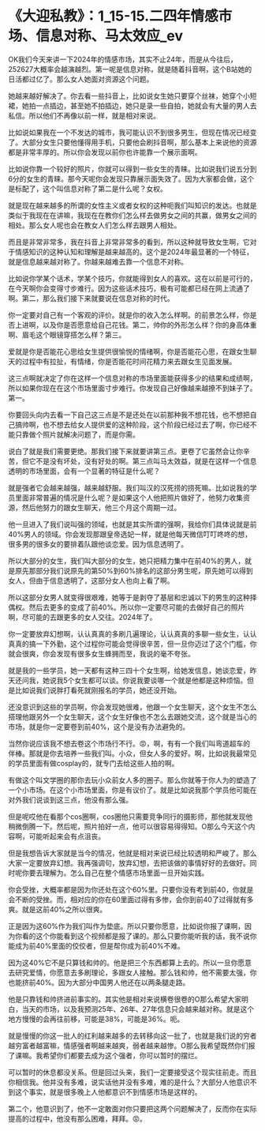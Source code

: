 # 《大迎私教》：1_15-15.二四年情感市场、信息对称、马太效应_ev

OK我们今天来讲一下2024年的情感市场，其实不止24年，而是从今往后，252627大概率会越演越烈。第一呢是信息对称，就是随着抖音啊，这个B站她的日活都过亿了。那么女人她面对资源这个问题。

她越来越好解决了。你去看一些抖音上，比如说女生她只要穿个丝袜，她穿个小短裙，她拍一点插边，甚至她不拍插边，她只是录一些自拍，她就会有大量的男人去私信。所以他们不再像以前一样，就是相对来说。

比如说如果我在一个不发达的城市，我可能认识不到很多男生，但现在情况已经变了。大部分女生只要他懂得用手机，只要他会刷抖音啊，那么基本上来说他的资源都是非常丰厚的。所以你会发现以前你也许能靠一个展示面啊。

比如说你靠一个较好的照片，你就可以得到一些女生的青睐。比如说我们说五分到6分的女生的青睐。那今天呢你会发现只靠展示面失效了。因为大家都会做，这个是标配了，这个叫信息对称了第二是什么呢？女权。

就是现在越来越多的所谓的女性主义或者女权的这种呃我们叫知识的发达。也就是类似于我现在在讲嘛，我现在在教你们怎么样去做男女之间的共赢，做男女之间的相处。那么女人呢也会在教女人们怎么样去跟男人相处。

而且是非常非常多，我在抖音上非常非常多的看到，所以这种就导致女生啊，它对于情感知识的这种认知和理解是越来越高的。这个是2024年最显著的一个特征，就是信息越来越对称了。你越来越难去靠一个信息不对称。

比如说你学某个话术，学某个技巧，你就能得到女人的喜欢。这在以前是可行的，在今天啊你会变得寸步难行。因为这些话术技巧，极有可能都已经在网上流通了啊。第二，那么我们接下来就要说在信息对称的时代。

你一定要对自己有一个客观的评价。就是你的收入怎么样啊。的前景怎么样，你是否上进啊，以及你是否愿意给自己花钱。第二，帅你的外形怎么样？你的身高体重啊、眉毛这个眼镜穿搭怎么样？第三。

爱就是你是否能花心思给女生提供很愉悦的情绪啊，你是否能花心思，在跟女生聊天的过程中有拉扯，有情绪，你是否能花时间花精力来去跟女生见面发展。

这三点啊就决定了你在这样一个信息对称的市场里面能获得多少的结果和成绩啊，所以如果你现在在这个市场里面寸步难行。你发现自己好像越来越撩不到妹子了。第一。

你要回头向内去看一下自己这三点是不是还处在以前那种我不想花钱，也不想把自己搞帅啊，也不想去给女人提供爱的这种阶段，这个阶段已经过去了啊，你已经不能只靠做个照片就解决问题了，而是你需。

说白了就是我们需要更绝。那我们接下来就要讲第三点。更卷了它虽然会让你辛苦，但它不是没有坏处，没有好处的啊。第三点叫马太效益，就是在这样一个信息透明的市场里面，会有一个显著的特征是什么呢？

就是强者它会越来越强，越来越舒服。我们叫汉的汉死捞的捞死嘛。比如说我的学员里面非常普遍的情况是什么呢？是如果这个人他把照片做好了，他努力收集资源，然后他努力的跟女生聊天，他三个月这个周期一过。

他一旦进入了我们说叫强的领域，也就是其实所谓的强啊，我给你们具体说就是前40%男人的领域。你会发现那跟皇帝选妃一样，就是他每天微信叮叮咚咚的想，很多男的很多女的要排着队跟他谈恋爱。因为信息透明了。

所以大部分的女生，我们叫大部分的女生，她只把精力集中在前40%的男人，就是原先那部分我们说原先的第50%到60%排名的这部分男生呢，原先她可以得到女人，但由于信息透明了，这部分女人也向上看了啊。

所以这部分女男人就变得很艰难，她等于是剥夺了基层和忠诚以下的男生的这种择偶权。然后去更多的变成了前40%。所以你一定要尽可能的去做好自己的照片啊，尽可能的去跟更多的女人交往。2024年了。

你一定要放弃幻想啊，认认真真的多刷几遍理论，认认真真的多聊一些女生，认认真真的搞一下外勤，这个过程你可能会觉得很辛苦，但一旦你迈过了这个门槛，你就会很爽，你会发现有很多女生蜂拥而至，我说的毫不夸张。

就是我的一些学员，她一天都有这种三四十个女生啊，给她发信息，她谈恋爱，昨天还问我，她说我5个女生都可以谈。你说我要谈哪一个就是他都是这种烦恼。但是比如说我们说胖打看死就刚报名的学员，她还没开始。

还没意识到这些的学员啊，你会发现她很难，他跟一个女生聊天，这个女生不怎么搭理他跟另外一个女生聊天，这个女生好像也不怎么去跟她交流，这个就是当心的市场，就是你一定要卷到前40%，这个是没有办法避免的。

当然你说应该我不想去卷这个市场行不行。😡，啊，有有一个我们叫弯道超车的伴棒。那就是你去培养一些我们叫。小众，但女人多的爱好。啊，比如说我最常见的学员里面有做cosplay的，就专门去给这些人拍的啊。

有做这个叫文学圈的那你去玩小众前女人多的圈子。那么你就等于你人为的塑造了一个小市场。在这个小市场里面，你是有议价了。就是比如说我那个学员他可能在对外我们说谈到这三点，他没有那么强。

但是呢哎他在看那个cos圈啊，cos圈他只需要竞争同行的摄影师，那他就发现他稍微倒腾一下。然后呢，照片拍好一点，他可以很容易得得知。O那么今天这个内容啊，可能听起来会有点沮丧。

但是我想告诉大家就是当今的情况，他就是相对来说已经比较透明和严峻了。那么大家一定要放弃幻想。我再强调句，放弃幻想，去把该做的事情好好的去做好。同时呢你要去理解为。怎么自己在整个情感市场里面一旦开始实践。

你会受挫，大概率都是因为你还处在这个60%里。只要你没有考到前40，你就是会不断的受挫。而，相对应的你在60里面过得有多惨，会你到前40了过得就有多爽。就是这前40%之所以很爽。

正是因为这60%作为我们叫作为垫底。所以只要你愿意，比如说你报了课啊，因为你看的这个你能看到这个视频都是报了课的。那么只要你能听我的话，我不说你能成为前40%里面的佼佼者，但是帮你成为前40%不难。

因为这40%它不是只算钱和帅的。他是把三个东西都算上去的。所以一旦你愿意去研究爱情，你愿意去多刷理论，多跟女人接触。那么钱和帅，他不需要太强，你也能挤前40%。因为大部分中国男人他还在以两条腿走路。

他是只靠钱和帅挤进前事实的。其实他是相对来说横卷很卷的O那么希望大家明白，当天的市场，以及我预测25年、26年、27年信息只会越来越对称。就是这个地方慢慢的会再往前移，可能是38%，可能是36%。呃。

就是慢慢的你这一批人的红利越来越多的去转移向这一批了，也就是我们说的穷者越穷富者越富嘛，情感强者啊越来越爽，弱者越来越惨。O那么我希望既然你们报了课嘛。我希望你们都要去成为这个强者，你可以暂时的摆烂。

可以暂时的休息都没关系。但是回过头来，我们一定要接受这个现实往前走。而且你相信我。他并没有多难，说实话他并没有多难，难的是什么？大部分人他意识不到这个事实，就是很多晚上人他都意识不到情感市场是这样的。

第二个，他意识到了，他不一定敢面对你只要把这两个问题解决了，反而你在实际提高的过程中，他没有那么困难，拜拜。😡。

